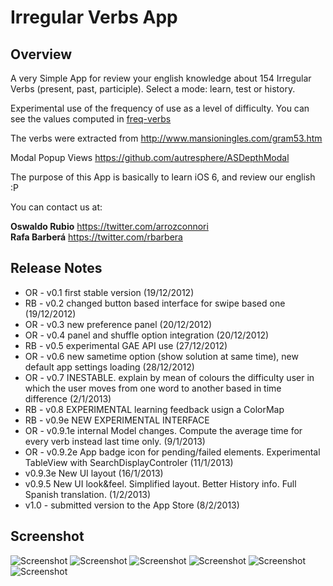 # Irregular Verbs App

## Overview
A very Simple App for review your english knowledge about 154 Irregular Verbs (present, past, participle). Select a mode: learn, test or history.

Experimental use of the frequency of use as a level of difficulty. You can see the values computed in [freq-verbs](https://github.com/rbarbera/freq-verbs)

The verbs were extracted from <http://www.mansioningles.com/gram53.htm>

Modal Popup Views <https://github.com/autresphere/ASDepthModal>

The purpose of this App is basically to learn iOS 6, and review our english :P

You can contact us at:

**Oswaldo Rubio** <https://twitter.com/arrozconnori>  
**Rafa Barberá** <https://twitter.com/rbarbera>


## Release Notes

* OR - v0.1 first stable version (19/12/2012)
* RB - v0.2 changed button based interface for swipe based one (19/12/2012)
* OR - v0.3 new preference panel (20/12/2012)
* OR - v0.4 panel and shuffle option integration (20/12/2012)
* RB - v0.5 experimental GAE API use (27/12/2012)
* OR - v0.6 new sametime option (show solution at same time), new default app settings loading (28/12/2012)
* OR - v0.7 INESTABLE. explain by mean of colours the difficulty user in which the user moves from one word to another based in time difference (2/1/2013)
* RB - v0.8 EXPERIMENTAL learning feedback usign a ColorMap
* RB - v0.9e NEW EXPERIMENTAL INTERFACE 
* OR - v0.9.1e internal Model changes. Compute the average time for every verb instead last time only. (9/1/2013)
* OR - v0.9.2e App badge icon for pending/failed elements. Experimental TableView with SearchDisplayControler (11/1/2013)
* v0.9.3e New UI layout (16/1/2013)
* v0.9.5  New UI look&feel. Simplified layout. Better History info. Full Spanish translation. (1/2/2013)
* v1.0 - submitted version to the App Store (8/2/2013)

## Screenshot
![Screenshot](https://raw.github.com/osrufung/irregularverbs/master/screenshot1.png)
![Screenshot](https://raw.github.com/osrufung/irregularverbs/master/screenshot2.png)
![Screenshot](https://raw.github.com/osrufung/irregularverbs/master/screenshot3.png)
![Screenshot](https://raw.github.com/osrufung/irregularverbs/master/screenshot4.png)
![Screenshot](https://raw.github.com/osrufung/irregularverbs/master/screenshot5.png)
![Screenshot](https://raw.github.com/osrufung/irregularverbs/master/screenshot6.png)

